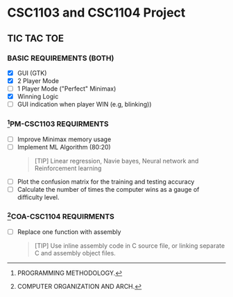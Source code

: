 # **CSC1103 and CSC1104 Project**
## **TIC TAC TOE**

### **BASIC REQUIREMENTS** (BOTH)
- [X] GUI (GTK)
- [X] 2 Player Mode
- [ ] 1 Player Mode ("Perfect" Minimax)
- [X] Winning Logic
- [ ] GUI indication when player WIN (e.g, blinking))

### **[^1]PM-CSC1103 REQUIRMENTS**
- [ ] Improve Minimax memory usage
- [ ] Implement ML Algorithm (80:20)
    > [TIP]
    > Linear regression, Navie bayes, Neural network and Reinforcement learning
- [ ] Plot the confusion matrix for the training and testing accuracy
- [ ] Calculate the number of times the computer wins as a gauge of difficulty level. 
 
### **[^2]COA-CSC1104 REQUIRMENTS**
- [ ] Replace one function with assembly
    > [TIP]
    > Use inline assembly code in C source file, or linking separate C and assembly object files.

[^1]: PROGRAMMING METHODOLOGY.
[^2]: COMPUTER ORGANIZATION AND ARCH.

